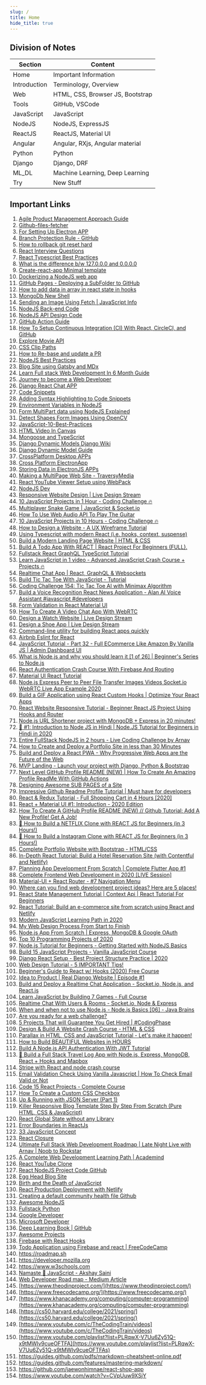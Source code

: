 ```yaml
---
slug: /
title: Home
hide_title: true
---
```


## Division of Notes

| Section      | Content                          |
| ------------ | -------------------------------- |
| Home         | Important Information            |
| Introduction | Terminology, Overview            |
| Web          | HTML, CSS, Browser JS, Bootstrap |
| Tools        | GitHub, VSCode                   |
| JavaScript   | JavaScript                       |
| NodeJS       | NodeJS, ExpressJS                |
| ReactJS      | ReactJS, Material UI             |
| Angular      | Angular, RXjs, Angular material  |
| Python       | Python                           |
| Django       | Django, DRF                      |
| ML_DL        | Machine Learning, Deep Learning  |
| Try          | New Stuff                        |

## Important Links

1. [Agile Product Management Approach Guide](https://www.atlassian.com/agile)
2. [Github-files-fetcher](https://www.npmjs.com/package/github-files-fetcher)
3. [For Setting Up Electron APP](https://www.electronforge.io/)
4. [Branch Protection Rule - GitHub](https://docs.github.com/en/github/administering-a-repository/managing-a-branch-protection-rule)
5. [How to rollback git reset hard](https://stackoverflow.com/questions/5473/how-can-i-undo-git-reset-hard-head1)
6. [React Interview Questions](https://github.com/sudheerj/reactjs-interview-questions)
7. [React Typescript Best Practices](https://www.sitepoint.com/react-with-typescript-best-practices/)
8. [What is the difference b/w 127.0.0.0 and 0.0.0.0](https://www.howtogeek.com/225487/what-is-the-difference-between-127.0.0.1-and-0.0.0.0/)
9. [Create-react-app Minimal template](https://github.com/iansu/cra-minimal-templates)
10. [Dockerizing a NodeJS web app](https://nodejs.org/en/docs/guides/nodejs-docker-webapp)
11. [GitHub Pages - Deploying a SubFolder to GitHub](https://gist.github.com/cobyism/4730490)
12. [How to add data in array in react state in hooks](https://gist.github.com/djD-REK/2eb6b333157b304c161f649855880726#file-save-to-react-state-using-spread-operator-and-wrapper-function-js)
13. [MongoDb New Shell](https://www.mongodb.com/blog/post/introducing-the-new-shell)
14. [Sending an Image Using Fetch | JavaScript Info](https://javascript.info/fetch#sending-an-image)
15. [NodeJS Back-end Code](https://github.com/CodeTrophs/Backend)
16. [NodeJS API Design Code](https://github.com/FrontendMasters/api-design-node-v3)
17. [GitHub Action Guide](https://docs.github.com/en/actions/guides)
18. [How To Setup Continuous Integration (CI) With React, CircleCI, and GitHub](https://medium.com/better-programming/how-to-setup-continuous-integration-ci-with-react-circleci-and-github-e0efd5040b03)
19. [Explore Movie API](https://api.themoviedb.org/3/movie/popular?api_key=bf42acf712bba686cfff9820897f4edb&language=en-US&page=1)
20. [CSS Clip Paths](https://tantoluwaalabiheritage.hashnode.dev/drawing-shapes-with-css-clip-path-ckhjr0p7l039w8vs1d75kaz0p)
21. [How to Re-base and update a PR](https://www.digitalocean.com/community/tutorials/how-to-rebase-and-update-a-pull-request)
22. [NodeJS Best Practices](https://github.com/goldbergyoni/nodebestpractices)
23. [Blog Site using Gatsby and MDx](https://www.freecodecamp.org/news/build-a-developer-blog-from-scratch-with-gatsby-and-mdx/)
24. [Learn Full stack Web Development In 6 Month Guide](https://codeburst.io/the-ultimate-guide-to-learning-full-stack-web-development-in-6-months-for-30-72b3854a7458)
25. [Journey to become a Web Developer](https://medium.freecodecamp.org/my-journey-to-becoming-a-web-developer-from-scratch-without-a-cs-degree-2-years-later-and-what-i-4a7fd2ff5503)
26. [Django React Chat APP](https://www.youtube.com/playlist?list=PLLRM7ROnmA9EnQmnfTgUzCfzbbnc-oEbZ)
27. [Code Snippets](https://www.30secondsofcode.org/)
28. [Adding Syntax Highlighting to Code Snippets](https://www.taniarascia.com/adding-syntax-highlighting-to-code-snippets/)
29. [Environment Variables in NodeJS](https://medium.com/the-node-js-collection/making-your-node-js-work-everywhere-with-environment-variables-2da8cdf6e786)
30. [Form MultiPart data using NodeJS Explained](http://derpturkey.com/node-multipart-form-data-explained/)
31. [Detect Shapes Form Images Using OpenCV](https://www.thepythoncode.com/article/detect-shapes-hough-transform-opencv-python)
32. [JavaScript-10-Best-Practices](https://blog.hrithwik.me/10-best-javascript-practices-recommended-by-top-developers)
33. [HTML Video In Canvas](https://developer.mozilla.org/en-US/docs/Web/API/Canvas_API/Manipulating_video_using_canvas)
34. [Mongoose and TypeScript](https://medium.com/@tomanagle/strongly-typed-models-with-mongoose-and-typescript-7bc2f7197722)
35. [Django Dynamic Models Django Wiki](https://code.djangoproject.com/wiki/DynamicModels)
36. [Django Dynamic Model Guide](https://dynamic-models.readthedocs.io/en/latest/pdfindex.html)
37. [CrossPlatform Desktop APPs](https://livebook.manning.com/book/cross-platform-desktop-applications/part-1/)
38. [Cross Platform ElectronApp](https://shapeshed.com/writing-cross-platform-node/)
39. [Storing Data in ElectronJS APPs](https://medium.com/cameron-nokes/how-to-store-user-data-in-electron-3ba6bf66bc1e)
40. [Making a MultiPage Web Site - TraversyMedia](https://youtu.be/p0bGHP-PXD4)
41. [React YouTube Viewer Setup using WebPack](https://github.com/codebubb/react-youtube-viewer-tutorial)
42. [NodeJS Dev](https://nodejs.dev/learn)
43. [Responsive Website Design | Live Design Stream](https://www.youtube.com/watch?v=9Da-8jdcJ1Q&list=WL&index=133)
44. [10 JavaScript Projects in 1 Hour - Coding Challenge 🔥](https://youtu.be/8GPPJpiLqHk?list=WL)
45. [Multiplayer Snake Game | JavaScript & Socket.io](https://www.youtube.com/watch?v=ppcBIHv_ZPs&list=WL&index=119)
46. [How To Use Web Audio API To Play The Guitar](https://www.youtube.com/watch?v=eEeUFB1iIDo&list=WL&index=120)
47. [10 JavaScript Projects in 10 Hours - Coding Challenge 🔥](https://www.youtube.com/watch?v=dtKciwk_si4&list=WL&index=122)
48. [How to Design a Website - A UX Wireframe Tutorial](https://www.youtube.com/watch?v=pN92rnO_n5U&list=WL&index=124)
49. [Using Typescript with modern React (i.e. hooks, context, suspense)](https://youtu.be/BnIhk4igd8I?list=WL)
50. [Build a Modern Landing Page Website | HTML & CSS](https://www.youtube.com/watch?v=X1dz0xRbSJc&list=WL&index=137)
51. [Build A Todo App With REACT | React Project For Beginners (FULL).](https://www.youtube.com/watch?v=pCA4qpQDZD8&list=WL&index=140)
52. [Fullstack React GraphQL TypeScript Tutorial](https://youtu.be/I6ypD7qv3Z8?list=WL)
53. [Learn JavaScript in 1 video - Advanced JavaScript Crash Course + Projects 🔥](https://youtu.be/hNYzV87wocY?list=WL)
54. [Realtime Chat App | React, GraphQL & Websockets](https://www.youtube.com/watch?v=E3NHd-PkLrQ&list=WL&index=155)
55. [Build Tic Tac Toe With JavaScript - Tutorial](https://www.youtube.com/watch?v=Y-GkMjUZsmM&list=WL&index=156)
56. [Coding Challenge 154: Tic Tac Toe AI with Minimax Algorithm](https://www.youtube.com/watch?v=trKjYdBASyQ&list=WL&index=157)
57. [Build a Voice Recognition React News Application - Alan AI Voice Assistant #javascript #developers](https://www.youtube.com/watch?v=rqw3OftE5sA&list=WL&index=174)
58. [Form Validation in React Material UI](https://www.youtube.com/watch?v=4YLa9iuN43c&list=WL&index=184)
59. [How To Create A Video Chat App With WebRTC](https://www.youtube.com/watch?v=DvlyzDZDEq4&list=WL&index=187)
60. [Design a Watch Website | Live Design Stream](https://www.youtube.com/watch?v=v-A8XfHlMr8&list=WL&index=190)
61. [Design a Shoe App | Live Design Stream](https://www.youtube.com/watch?v=k6bwlSx9nNU&list=WL&index=208)
62. [Command-line utility for building React apps quickly](https://www.youtube.com/watch?v=sQoK6dKAqec&list=WL&index=16)
63. [Airbnb Eslint for React](https://www.youtube.com/watch?v=iEBaSjYaOWs&list=WL&index=59)
64. [JavaScript Tutorial - Part 32 - Full ECommerce Like Amazon By Vanilla JS | Admin Dashboard UI](https://www.youtube.com/watch?v=6kjJObKsIeE&list=WL&index=66)
65. [What is Node.js and why you should learn it [1 of 26] | Beginner's Series to Node.js](https://www.youtube.com/watch?v=FeJVdCz_uco&list=WL&index=71)
66. [React Authentication Crash Course With Firebase And Routing](https://www.youtube.com/watch?v=PKwu15ldZ7k&list=WL&index=80)
67. [Material UI React Tutorial](https://www.youtube.com/watch?v=vyJU9efvUtQ&list=WL&index=84)
68. [Node.js Express Peer to Peer File Transfer Images Videos Socket.io WebRTC Live App Example 2020](https://www.youtube.com/watch?v=FFhOVnjrMnU&list=WL&index=86)
69. [Build a GIF Application using React Custom Hooks | Optimize Your React Apps](https://www.youtube.com/watch?v=O6FhJvcvVOE&list=WL&index=93)
70. [React Website Responsive Tutorial - Beginner React JS Project Using Hooks and Router](https://www.youtube.com/watch?v=3nLTB_E6XAM&list=WL&index=100)
71. [Node.js URL Shortener project with MongoDB + Express in 20 minutes!](https://www.youtube.com/watch?v=khPrSwaep6E&list=WL&index=101)
72. [🔴 #1: Introduction to Node JS in Hindi | Node.JS Tutorial for Beginners in Hindi in 2020](https://www.youtube.com/watch?v=IIpiLZGTWuo&list=WL&index=110)
73. [Entire FullStack NodeJS in 2 hours - Live Coding Challenge by Arnav](https://www.youtube.com/watch?v=PTz2To7zUVM&list=WL&index=120)
74. [How to Create and Deploy a Portfolio Site in less than 30 Minutes](https://www.youtube.com/watch?v=TXAkP4WQVXY&list=WL&index=125)
75. [Build and Deploy a React PWA - Why Progressive Web Apps are the Future of the Web](https://www.youtube.com/watch?v=IaJqMcOMuDM&list=WL&index=152)
76. [MVP Landing - Launch your project with Django, Python & Bootstrap](https://www.youtube.com/watch?v=bY-zab0JWWk&list=WL&index=154)
77. [Next Level GitHub Profile README (NEW) | How To Create An Amazing Profile ReadMe With GitHub Actions](https://www.youtube.com/watch?v=ECuqb5Tv9qI&list=WL&index=156)
78. [Designing Awesome SUB PAGES of a Site](https://www.youtube.com/watch?v=8vVjsAyCmDE&list=WL&index=172)
79. [Impressive Github Readme Profile Tutorial | Must have for developers](https://www.youtube.com/watch?v=dkE4mVhwMB4&list=WL&index=176)
80. [React & Redux Tutorial - Full Shopping Cart in 4 Hours [2020]](https://www.youtube.com/watch?v=nKyrXWH5XLM&list=WL&index=185)
81. [React + Material UI #1: Introduction - 2020 Edition](https://youtu.be/pHclLuRolzE?list=WL)
82. [How To Create A GitHub Profile README (NEW) // Github Tutorial: Add A New Profile! Get A Job!](https://www.youtube.com/watch?v=Y1z7_GfEPiE&list=WL&index=180)
83. [🔴 How to Build a NETFLIX Clone with REACT JS for Beginners (in 3 Hours!)](https://www.youtube.com/watch?v=XtMThy8QKqU&list=WL&index=187)
84. [🔴 How to Build a Instagram Clone with REACT JS for Beginners (in 3 Hours!)](https://www.youtube.com/watch?v=f7T48W0cwXM&list=WL&index=190)
85. [Complete Portfolio Website with Bootstrap - HTML/CSS](https://www.youtube.com/watch?v=dgKSqz3it50&list=WL&index=200)
86. [In-Depth React Tutorial: Build a Hotel Reservation Site (with Contentful and Netlify)](https://www.youtube.com/watch?v=LXJOvkVYQqA&list=WL&index=208)
87. [Planning App Development From Scratch | Complete Flutter App #1](https://www.youtube.com/watch?v=BY_gllIx0zo&list=WL&index=209)
88. [Complete Frontend Web Development in 2020 [LIVE Session]](https://www.youtube.com/watch?v=eeKi8plsmHs&list=WL&index=209)
89. [Material-UI + React Router - #7 Navigation Menu](https://www.youtube.com/watch?v=Jkj_XP80h1k&list=WL&index=211)
90. [Where can you find web development project ideas? Here are 5 places!](https://www.youtube.com/watch?v=ELdkcsmoBPQ&list=WL&index=229)
91. [React State Management Tutorial | Context Api | React Tutorial For Beginners](https://www.youtube.com/watch?v=35lXWvCuM8o&list=WL&index=229)
92. [React Tutorial: Build an e-commerce site from scratch using React and Netlify](https://www.youtube.com/watch?v=wPQ1-33teR4&list=WL&index=242)
93. [Modern JavaScript Learning Path in 2020](https://www.youtube.com/watch?v=gSnbnYffz7k&list=WL&index=223)
94. [My Web Design Process From Start to Finish](https://www.youtube.com/watch?v=pXvjyiStCEI&list=WL&index=242)
95. [Node.js App From Scratch | Express, MongoDB & Google OAuth](https://www.youtube.com/watch?v=SBvmnHTQIPY&list=WL&index=240)
96. [Top 10 Programming Projects of 2020](https://www.youtube.com/watch?v=gM7XU2acXag&list=WL&index=245)
97. [Node.js Tutorial for Beginners - Getting Started with NodeJS Basics](https://www.youtube.com/watch?v=C7TFgfY7JdE&list=WL&index=249)
98. [Build 15 JavaScript Projects - Vanilla JavaScript Course](https://www.youtube.com/watch?v=3PHXvlpOkf4&list=WL&index=258)
99. [Django React Setup - Best Project Structure Practice | 2020](https://www.youtube.com/watch?v=bCalm1Tcz4k&list=WL&index=267)
100. [Web Design Tutorial - 5 IMPORTANT Tips!](https://www.youtube.com/watch?v=z-xkbNLIB5w&list=WL&index=273)
101. [Beginner's Guide to React w/ Hooks (2020) Free Course](https://www.youtube.com/watch?v=9U3IhLAnSxM&list=WL&index=286)
102. [Idea to Product | Real Django Website | Episode #1](https://www.youtube.com/watch?v=cjzLcG1j3QU&list=WL&index=258)
103. [Build and Deploy a Realtime Chat Application - Socket.io, Node.js, and React.js](https://www.youtube.com/watch?v=ZwFA3YMfkoc&list=WL&index=264)
104. [Learn JavaScript by Building 7 Games - Full Course](https://www.youtube.com/watch?v=lhNdUVh3qCc&list=WL&index=267)
105. [Realtime Chat With Users & Rooms - Socket.io, Node & Express](https://www.youtube.com/watch?v=jD7FnbI76Hg&list=WL&index=276)
106. [When and when not to use Node.js - Node.js Basics [06] - Java Brains](https://www.youtube.com/watch?v=UCd6LorxpkY&list=WL&index=278)
107. [Are you ready for a web challenge?](https://www.youtube.com/watch?v=hqvGOPB0KmQ&list=WL&index=281)
108. [5 Projects That will Guarantee You Get Hired | #CodingPhase](https://www.youtube.com/watch?v=3wa09yTuEWU&list=WL&index=448)
109. [Design & Build A Website Crash Course - HTML & CSS](https://www.youtube.com/watch?v=EwmvBnR_xtA&list=WL&index=319)
110. [Parallax in HTML, CSS and JavaScript Tutorial - Let's make it happen!](https://www.youtube.com/watch?v=P5zGTEGPpu4&list=WL&index=350)
111. [How to Build BEAUTIFUL Websites in HOURS](https://www.youtube.com/watch?v=XsF5YQq7M1A&list=WL&index=351)
112. [Build A Node.js API Authentication With JWT Tutorial](https://www.youtube.com/watch?v=2jqok-WgelI&list=WL&index=273)
113. [📍 Build a Full Stack Travel Log App with Node.js, Express, MongoDB, React + Hooks and Mapbox](https://www.youtube.com/watch?v=5pQsl9u_10M&list=WL&index=277)
114. [Stripe with React and node crash course](https://www.youtube.com/watch?v=lbEFSP1WAv0&list=WL&index=255)
115. [Email Validation Check Using Vanilla Javascript | How To Check Email Valid or Not](https://www.youtube.com/watch?v=HzJngc-Se9Q&list=WL&index=256)
116. [Code 15 React Projects - Complete Course](https://youtu.be/a_7Z7C_JCyo?list=TLPQMjcxMDIwMjCQpAst2IA-4g)
117. [How To Create a Custom CSS Checkbox](https://youtu.be/7-mLtG1uIi8?list=WL)
118. [Up & Running with JSON Server (Part 1)](https://www.youtube.com/watch?v=mAqYJF-yxO8&list=PL4cUxeGkcC9i2v2ZqJgydXIcRq_ZizIdD)
119. [Killer Responsive Blog Template Step By Step From Scratch (Pure HTML, CSS & JavaScript)](https://www.youtube.com/watch?v=9FD2ugeS4OU)
120. [React Global State without any Library](https://dev.to/yezyilomo/global-state-management-in-react-with-global-variables-and-hooks-state-management-doesn-t-have-to-be-so-hard-2n2c)
121. [Error Boundaries in ReactJs](https://reactjs.org/docs/error-boundaries.html)
122. [33 JavaScript Concept](https://github.com/leonardomso/33-js-concepts)
123. [React Closure](https://stackoverflow.com/questions/62806541/how-to-solve-the-react-hook-closure-issue)
124. [Ultimate Full Stack Web Development Roadmap | Late Night Live with Arnav | Noob to Rockstar](https://www.youtube.com/watch?v=cYpmnqOK7zA)
125. [A Complete Web Development Learning Path | Academind](https://www.youtube.com/watch?v=2-akTTZyrcM)
126. [React YouTube Clone](https://github.com/jaewonhimnae/react-youtube-clone)
127. [React NodeJS Project Code GitHub](https://github.com/ujjalacharya/dhan-gaadi)
128. [Egg Head Blog Site](https://egghead.io/)
129. [Birth and the Death of JavaScript](https://www.destroyallsoftware.com/talks/the-birth-and-death-of-javascript)
130. [React Production Deployment with Netlify](https://blog.bitsrc.io/react-production-deployment-part-1-netlify-703686631dd1)
131. [Creating a default community health file Github](https://docs.github.com/en/github/building-a-strong-community/creating-a-default-community-health-file)
132. [Awesome NodeJS](https://github.com/sindresorhus/awesome-nodejs)
133. [Fullstack Python](https://www.fullstackpython.com/)
134. [Google Developer](https://developers.google.com/)
135. [Microsoft Developer](https://docs.microsoft.com/en-us/learn/)
136. [Deep Learning Book | GitHub](https://github.com/d2l-ai/d2l-en)
137. [Awesome Projects](https://github.com/sindresorhus/awesome)
138. [Firebase with React Hooks](https://github.com/briandesousa/firebase-with-react-hooks)
139. [Todo Application using Firebase and react | FreeCodeCamp](https://www.freecodecamp.org/news/how-to-build-a-todo-application-using-reactjs-and-firebase/)
140. https://roadmap.sh
141. https://developer.mozilla.org
142. https://www.w3schools.com
143. [Namaste 🙏 JavaScript - Akshay Saini](https://www.youtube.com/watch?v=pN6jk0uUrD8&list=PLlasXeu85E9cQ32gLCvAvr9vNaUccPVNP)
144. [Web Developer Road map - Medium Article](https://levelup.gitconnected.com/the-2020-web-developer-roadmap-76503ddfb327#f309)
145. [https://www.theodinproject.com/](https://www.theodinproject.com/)
146. [https://www.freecodecamp.org/](https://www.freecodecamp.org/)
147. [https://www.khanacademy.org/computing/computer-programming](https://www.khanacademy.org/computing/computer-programming)
148. [https://cs50.harvard.edu/college/2021/spring/](https://cs50.harvard.edu/college/2021/spring/)
149. [https://www.youtube.com/c/TheCodingTrain/videos](https://www.youtube.com/c/TheCodingTrain/videos)
150. [https://www.youtube.com/playlist?list=PLRqwX-V7Uu6Zy51Q-x9tMWIv9cueOFTFA](https://www.youtube.com/playlist?list=PLRqwX-V7Uu6Zy51Q-x9tMWIv9cueOFTFAs)
151. https://guides.github.com/pdfs/markdown-cheatsheet-online.pdf
152. https://guides.github.com/features/mastering-markdown/
153. https://github.com/jaewonhimnae/react-shop-app
154. https://www.youtube.com/watch?v=CVpUuw9XSjY
